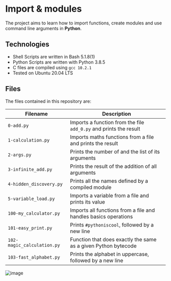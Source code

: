# Import & modules

The project aims to learn how to import functions, create modules and use command line arguments in **Python**.

## Technologies
* Shell Scripts are written in Bash 5.1.8(1)
* Python Scripts are written with Python 3.8.5
* C files are compiled using `gcc 10.2.1`
* Tested on Ubuntu 20.04 LTS

## Files
The files contained in this repository are:

| Filename | Description |
| -------- | ----------- |
| `0-add.py` | Imports a function from the file `add_0.py` and prints the result |
| `1-calculation.py` | Imports maths functions from a file and prints the result|
| `2-args.py` | Prints the number of and the list of its arguments |
| `3-infinite_add.py` | Prints the result of the addition of all arguments |
| `4-hidden_discovery.py` | Prints all the names defined by a compiled module |
| `5-variable_load.py` | Imports a variable from a file and prints its value |
| `100-my_calculator.py` | Imports all functions from a file and handles basics operations |
| `101-easy_print.py` | Prints `#pythoniscool`, followed by a new line |
| `102-magic_calculation.py` | Function that does exactly the same as a given Python bytecode |
| `103-fast_alphabet.py` | Prints the alphabet in uppercase, followed by a new line |


![image](https://tenor.com/view/aesthetic-gif-23457392)

